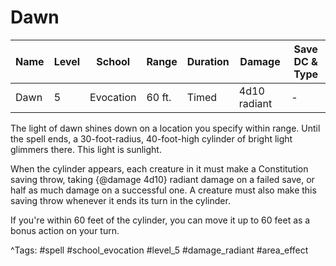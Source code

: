 # Dawn

| Name | Level | School | Range | Duration | Damage | Save DC & Type |
|------|-------|--------|-------|----------|--------|----------------|
| Dawn | 5 | Evocation | 60 ft. | Timed | 4d10 radiant | - |

The light of dawn shines down on a location you specify within range. Until the spell ends, a 30-foot-radius, 40-foot-high cylinder of bright light glimmers there. This light is sunlight.

When the cylinder appears, each creature in it must make a Constitution saving throw, taking {@damage 4d10} radiant damage on a failed save, or half as much damage on a successful one. A creature must also make this saving throw whenever it ends its turn in the cylinder.

If you're within 60 feet of the cylinder, you can move it up to 60 feet as a bonus action on your turn.

^Tags: #spell #school_evocation #level_5 #damage_radiant #area_effect